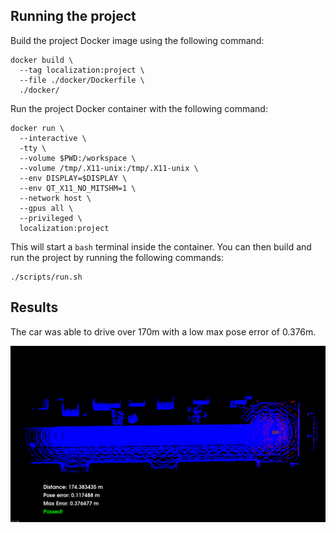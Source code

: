 ## Running the project

Build the project Docker image using the following command:

```
docker build \
  --tag localization:project \
  --file ./docker/Dockerfile \
  ./docker/
```

Run the project Docker container with the following command:

```
docker run \
  --interactive \
  -tty \
  --volume $PWD:/workspace \
  --volume /tmp/.X11-unix:/tmp/.X11-unix \
  --env DISPLAY=$DISPLAY \
  --env QT_X11_NO_MITSHM=1 \
  --network host \
  --gpus all \
  --privileged \
  localization:project
```

This will start a `bash` terminal inside the container.
You can then build and run the project by running the following commands:

```
./scripts/run.sh
```

## Results

The car was able to drive over 170m with a low max pose error of 0.376m.

![Results](./assets/results.png)
